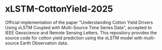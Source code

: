 # xLSTM-CottonYield-2025
Official implementation of the paper "Understanding Cotton Yield Drivers Using xLSTM Coupled with Multi-Source Time Series Data", accepted to IEEE Geoscience and Remote Sensing Letters. This repository provides the source code for cotton yield prediction using the xLSTM model with multi-source Earth Observation data.
